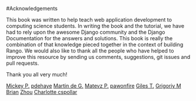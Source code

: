 #Acknowledgements

This book was written to help teach web application development to computing science students. In writing the book and the tutorial, we have had to rely upon the awesome Django community and the Django Documentation for the answers and solutions. This book is really the combination of that knowledge pieced together in the context of building Rango. We would also like to thank all the people who have helped to improve this resource by sending us comments, suggestions, git issues and pull requests. 

Thank you all very much!



[Mickey P.](https://github.com/mickeypash)
[pdehaye](https://github.com/pdehaye)
[Martin de G.](https://github.com/martindegroot)
[Matevz P.](https://github.com/matonsjojc)
[pawonfire](https://github.com/pawonfire)
[Giles T.](https://github.com/gpjt)
[Grigoriy M](https://github.com/GriMel)
[Brian](https://github.com/flycal6)
[Zhou](https://github.com/AugustLONG)
[Charlotte ](https://github.com/Charlotteis)
[cspollar](https://github.com/cspollar)
